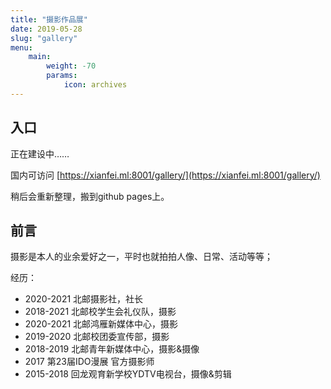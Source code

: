 ```yaml
---
title: "摄影作品展"
date: 2019-05-28
slug: "gallery"
menu:
    main:
        weight: -70
        params: 
            icon: archives
---
```


## 入口

正在建设中……

国内可访问 [https://xianfei.ml:8001/gallery/](https://xianfei.ml:8001/gallery/)

稍后会重新整理，搬到github pages上。

## 前言

摄影是本人的业余爱好之一，平时也就拍拍人像、日常、活动等等；

经历：

- 2020-2021 北邮摄影社，社长
- 2018-2021 北邮校学生会礼仪队，摄影
- 2020-2021 北邮鸿雁新媒体中心，摄影
- 2019-2020 北邮校团委宣传部，摄影
- 2018-2019 北邮青年新媒体中心，摄影&摄像
- 2017 第23届IDO漫展 官方摄影师
- 2015-2018 回龙观育新学校YDTV电视台，摄像&剪辑
